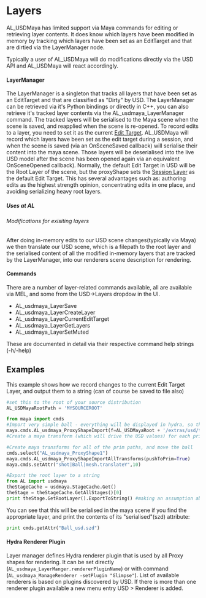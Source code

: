 # Layers


AL_USDMaya has limited support via Maya commands for editing or retrieving layer contents. It does know which layers have been modified in memory by tracking which layers have been set as an EditTarget and that are dirtied via the LayerManager node.

Typically a user of AL_USDMaya will do modifications directly via the USD API and AL_USDMaya will react accordingly.

#### LayerManager
The LayerManager is a singleton that tracks all layers that have been set as an EditTarget and that are classified as "Dirty" by USD. The LayerManager can be retrieved via it's Python bindings or directly in C++, you can also retrieve it's tracked layer contents via the AL_usdmaya_LayerManager command.
The tracked layers will be serialised to the Maya scene when the scene is saved, and reapplied when the scene is re-opened.
To record edits to a layer, you need to set it as the current [Edit Target](https://graphics.pixar.com/usd/docs/USD-Glossary.html#USDGlossary-EditTarget). 
AL_USDMaya will record which layers have been set as the edit target during a session, and when the scene is saved (via an OnSceneSaved callback) will serialise their content into the maya scene. Those layers will be deserialised into the live USD model after the scene has been opened again via an equivalent OnSceneOpened callback).
Normally, the default Edit Target in USD will be the Root Layer of the scene, but the proxyShape sets the [Session Layer](https://graphics.pixar.com/usd/docs/USD-Glossary.html#USDGlossary-SessionLayer) as the default Edit Target. This has several advantages such as: authoring edits as the highest strength opinion, concentrating edits in one place, and avoiding serializing heavy root layers.

##### Uses at AL
###### Modifications for exisiting layers
After doing in-memory edits to our USD scene changes(typically via Maya) we then translate our USD scene, which is a filepath to the root layer and the serialised content of all the modified in-memory layers that are tracked by the LayerManager, into our renderers scene description for rendering. 

#### Commands 
There are a number of layer-related commands available, all are available via MEL, and some from the USD->Layers dropdow in the UI.
+ AL_usdmaya_LayerSave
+ AL_usdmaya_LayerCreateLayer
+ AL_usdmaya_LayerCurrentEditTarget
+ AL_usdmaya_LayerGetLayers
+ AL_usdmaya_LayerSetMuted

These are documented in detail via their respective command help strings (-h/-help)

## Examples

This example shows how we record changes to the current Edit Target Layer, and output them to a string (can of course be saved to file 
also)
```python
#set this to the root of your source distribution
AL_USDMayaRootPath = 'MYSOURCEROOT'

from maya import cmds
#Import very simple ball - everything will be displayed in hydra, so this should create a single transform and shape
maya.cmds.AL_usdmaya_ProxyShapeImport(f=AL_USDMayaRoot + '/extras/usd/tutorials/endToEndMaya/assets/Ball/Ball.usd', name='shot')
#Create a maya transform (which will drive the USD values) for each prim in USD

#Create maya transforms for all of the prim paths, and move the ball  
cmds.select("AL_usdmaya_ProxyShape1")
maya.cmds.AL_usdmaya_ProxyShapeImportAllTransforms(pushToPrim=True)
maya.cmds.setAttr("shot|Ball|mesh.translateY",10) 

#Export the root layer to a string
from AL import usdmaya
theStageCache = usdmaya.StageCache.Get()
theStage = theStageCache.GetAllStages()[0]
print theStage.GetRootLayer().ExportToString() #making an assumption about root layer being current layer
```

You can see that this will be serialised in the maya scene if you find the appropriate layer, and print the contents of its "serialised"(szd) attribute:
```python
print cmds.getAttr("Ball_usd.szd")
```    

#### Hydra Renderer Plugin

Layer manager defines Hydra renderer plugin that is used by all Proxy shapes for rendering. It can be set directly (`AL_usdmaya_LayerManger.rendererPluginName`) or with command (`AL_usdmaya_ManageRenderer -setPlugin "Glimpse"`).
List of available renderers is based on plugins discovered by USD. If there is more than one renderer plugin available a new menu entry USD > Renderer is added.

